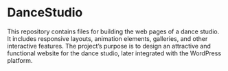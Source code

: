 # DanceStudio
This repository contains files for building the web pages of a dance studio. It includes responsive layouts, animation elements, galleries, and other interactive features. The project’s purpose is to design an attractive and functional website for the dance studio, later integrated with the WordPress platform.






